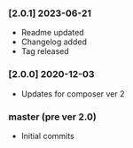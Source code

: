 ### [2.0.1] 2023-06-21
* Readme updated
* Changelog added
* Tag released

### [2.0.0] 2020-12-03
* Updates for composer ver 2

### master (pre ver 2.0)
* Initial commits
